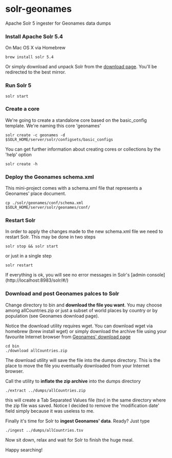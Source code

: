 # solr-geonames
Apache Solr 5 ingester for Geonames data dumps

### Install Apache Solr 5.4

On Mac OS X via Homebrew
```
brew install solr 5.4
```
Or simply download and unpack Solr from the [download page](http://lucene.apache.org/solr/mirrors-solr-latest-redir.html). You'll be redirected to the best mirror.

### Run Solr 5
```
solr start
```

### Create a core
We're going to create a standalone core based on the basic_config template. We're naming this core 'geonames'

```
solr create -c geonames -d $SOLR_HOME/server/solr/configsets/basic_configs
```
You can get further information about creating cores or collections by the 'help' option
```
solr create -h
```
### Deploy the Geonames schema.xml 

This mini-project comes with a schema.xml file that represents a Geonames' place document.
```
cp ./solr/geonames/conf/schema.xml  $SOLR_HOME/server/solr/geonames/conf/
```

### Restart Solr

In order to apply the changes made to the new schema.xml file we need to restart Solr. This may be done in two steps
```
solr stop && solr start
```
or just in a single step
```
solr restart
```
If everything is ok, you will see no error messages in Solr's [admin console] (http://localhost:8983/solr/#/)

### Download and post Geonames palces to Solr

Change directory to bin and <b>download the file you want</b>. You may choose among allCountries.zip or just a subset of world places by country or by population (see Geonames download page). 

Notice the download utility requires wget. You can download wget via homebrew (brew install wget) or simply download the archive file using your favourite Internet browser from [Geonames' download page](http://download.geonames.org/export/dump/)
```
cd bin
./download allCountries.zip
```
The download utility will save the file into the dumps directory. This is the place to move the file you eventually downloaded from your Internet browser.

Call the utility to <b>inflate the zip archive</b> into the dumps directory
```
./extract ../dumps/allCountries.zip
```
this will create a Tab Separated Values file (tsv) in the same directory where the zip file was saved. Notice I decided to remove the 'modification date' field simply because it was useless to me.

Finally it's time for Solr to <b>ingest Geonames' data</b>. Ready? Just type
```
./ingest ../dumps/allCountries.tsv
```
Now sit down, relax and wait for Solr to finish the huge meal.

Happy searching!